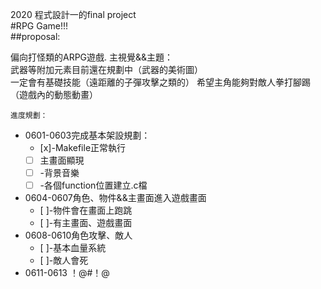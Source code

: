 2020 程式設計一的final project  
    #RPG Game!!!  
##proposal:

偏向打怪類的ARPG遊戲. 
主視覺&&主題：  
武器等附加元素目前還在規劃中（武器的美術圖）  
一定會有基礎技能（遠距離的子彈攻擊之類的） 
希望主角能夠對敵人拳打腳踢（遊戲內的動態動畫） 

    
    進度規劃：
*	0601-0603完成基本架設規劃：  
	-  [x]-Makefile正常執行  
	-	[ ] 主畫面顯現  
	+	[ ] -背景音樂  
	+	[ ] -各個function位置建立.c檔  
*	0604-0607角色、物件&&主畫面進入遊戲畫面  
	+	[ ]-物件會在畫面上跑跳  
	+	[ ]-有主畫面、遊戲畫面  
*	0608-0610角色攻擊、敵人  
	+	[ ]-基本血量系統  
	+	[ ]-敵人會死  
*	0611-0613 ！@#！@  
		
